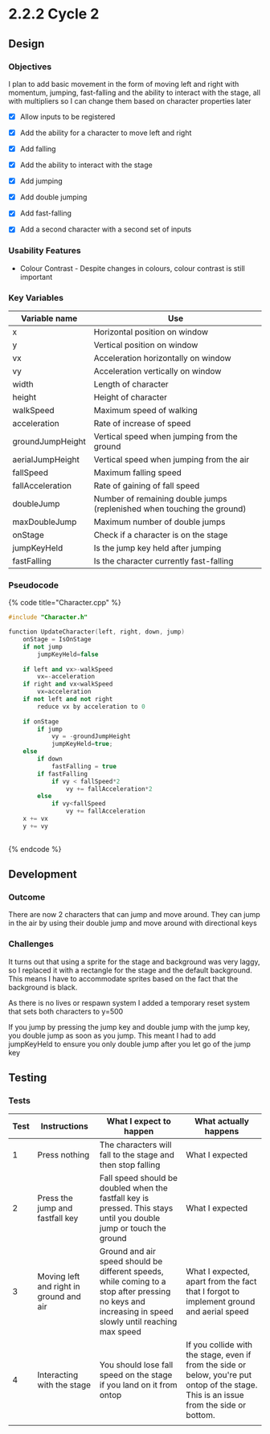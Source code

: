 # 2.2.2 Cycle 2

## Design

### Objectives

I plan to add basic movement in the form of moving left and right with momentum, jumping, fast-falling and the ability to interact with the stage, all with multipliers so I can change them based on character properties later

* [x] Allow inputs to be registered
* [x] Add the ability for a character to move left and right
* [x] Add falling
* [x] Add the ability to interact with the stage
* [x] Add jumping
* [x] Add double jumping
* [x] Add fast-falling
* [x] Add a second character with a second set of inputs



### Usability Features

* Colour Contrast - Despite changes in colours, colour contrast is still important

### Key Variables

| Variable name    | Use                                                                     |
| ---------------- | ----------------------------------------------------------------------- |
| x                | Horizontal position on window                                           |
| y                | Vertical position on window                                             |
| vx               | Acceleration horizontally on window                                     |
| vy               | Acceleration vertically on window                                       |
| width            | Length of character                                                     |
| height           | Height of character                                                     |
| walkSpeed        | Maximum speed of walking                                                |
| acceleration     | Rate of increase of speed                                               |
| groundJumpHeight | Vertical speed when jumping from the ground                             |
| aerialJumpHeight | Vertical speed when jumping from the air                                |
| fallSpeed        | Maximum falling speed                                                   |
| fallAcceleration | Rate of gaining of fall speed                                           |
| doubleJump       | Number of remaining double jumps (replenished when touching the ground) |
| maxDoubleJump    | Maximum number of double jumps                                          |
| onStage          | Check if a character is on the stage                                    |
| jumpKeyHeld      | Is the jump key held after jumping                                      |
| fastFalling      | Is the character currently fast-falling                                 |

### Pseudocode

{% code title="Character.cpp" %}
```cpp
#include "Character.h"

function UpdateCharacter(left, right, down, jump)
    onStage = IsOnStage
    if not jump
        jumpKeyHeld=false
    
    if left and vx>-walkSpeed
        vx=-acceleration
    if right and vx<walkSpeed
        vx=acceleration
    if not left and not right
        reduce vx by acceleration to 0
    
    if onStage
        if jump
            vy = -groundJumpHeight
            jumpKeyHeld=true;
    else
        if down
            fastFalling = true
        if fastFalling
            if vy < fallSpeed*2
                vy += fallAcceleration*2
        else
            if vy<fallSpeed
                vy += fallAcceleration
    x += vx
    y += vy
        
```
{% endcode %}

## Development

### Outcome

There are now 2 characters that can jump and move around. They can jump in the air by using their double jump and move around with directional keys

### Challenges

It turns out that using a sprite for the stage and background was very laggy, so I replaced it with a rectangle for the stage and the default background. This means I have to accommodate sprites based on the fact that the background is black.

As there is no lives or respawn system I added a temporary reset system that sets both characters to y=500

If you jump by pressing the jump key and double jump with the jump key, you double jump as soon as you jump. This meant I had to add jumpKeyHeld to ensure you only double jump after you let go of the jump key

## Testing

### Tests

| Test | Instructions                            | What I expect to happen                                                                                                                                | What actually happens                                                                                                                   |
| ---- | --------------------------------------- | ------------------------------------------------------------------------------------------------------------------------------------------------------ | --------------------------------------------------------------------------------------------------------------------------------------- |
| 1    | Press nothing                           | The characters will fall to the stage and then stop falling                                                                                            | What I expected                                                                                                                         |
| 2    | Press the jump and fastfall key         | Fall speed should be doubled when the fastfall key is pressed. This stays until you double jump or touch the ground                                    | What I expected                                                                                                                         |
| 3    | Moving left and right in ground and air | Ground and air speed should be different speeds, while coming to a stop after pressing no keys and increasing in speed slowly until reaching max speed | What I expected, apart from the fact that I forgot to implement ground and aerial speed                                                 |
| 4    | Interacting with the stage              | You should lose fall speed on the stage if you land on it from ontop                                                                                   | If you collide with the stage, even if from the side or below, you're put ontop of the stage. This is an issue from the side or bottom. |
|      |                                         |                                                                                                                                                        |                                                                                                                                         |

